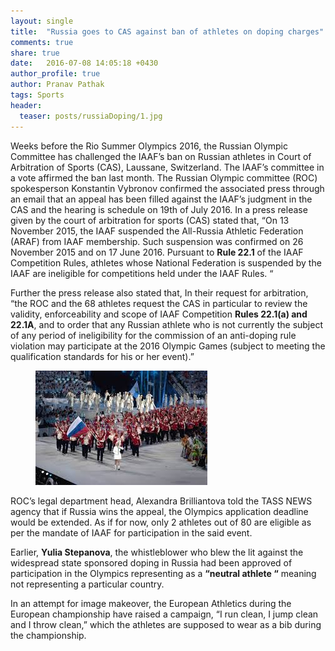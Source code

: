 ```yaml
---
layout: single
title:  "Russia goes to CAS against ban of athletes on doping charges"
comments: true
share: true
date:   2016-07-08 14:05:18 +0430
author_profile: true
author: Pranav Pathak
tags: Sports 
header:
  teaser: posts/russiaDoping/1.jpg
---
```


Weeks before the Rio Summer Olympics 2016, the Russian Olympic Committee has challenged the IAAF’s ban on Russian athletes in Court of Arbitration of Sports (CAS), Laussane, Switzerland. The IAAF’s committee in a vote affirmed the ban last month.  The Russian Olympic committee (ROC) spokesperson Konstantin Vybronov confirmed the associated press through an email that an appeal has been filled against the IAAF’s judgment in the CAS and the hearing is schedule on 19th of July 2016.
In a press release given by the court of arbitration for sports (CAS) stated that, “On 13 November 2015, the IAAF suspended the All-Russia Athletic Federation (ARAF) from IAAF membership. Such suspension was confirmed on 26 November 2015 and on 17 June 2016. Pursuant to <b>Rule 22.1</b> of the IAAF Competition Rules, athletes whose National Federation is suspended by the IAAF are ineligible for competitions held under the IAAF Rules. “

Further the press release also stated that, In their request for arbitration, “the ROC and the 68 athletes request the CAS in particular to review the validity, enforceability and scope of IAAF Competition <b>Rules 22.1(a) and 22.1A</b>, and to order that any Russian athlete who is not currently the subject of any period of ineligibility for the commission of an anti-doping rule violation may participate at the 2016 Olympic Games (subject to meeting the qualification standards for his or her event).”


<figure class="half">
<a href="/images/posts/russiaDoping/1.jpg"><img src="/images/posts/russiaDoping/1.jpg"></a>
<figcaption></figcaption>
</figure>

ROC’s legal department head, Alexandra Brilliantova told the TASS NEWS agency that if Russia wins the appeal, the Olympics application deadline would be extended. As if for now, only 2 athletes out of 80 are eligible as per the mandate of IAAF for participation in the said event.

Earlier, <b>Yulia Stepanova</b>, the whistleblower who blew the lit against the widespread state sponsored doping in Russia had been approved of participation in the Olympics representing as a <b>“neutral athlete “</b> meaning not representing a particular country.

In an attempt for image makeover, the European Athletics during the European championship have raised a campaign, “I run clean, I jump clean and I throw clean,” which the athletes are supposed to wear as a bib during the championship.

